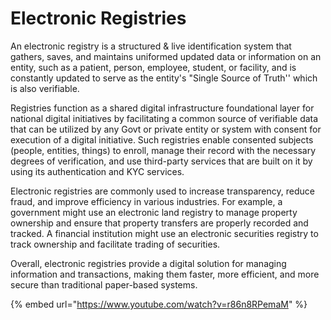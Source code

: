 # Electronic Registries

An electronic registry is a structured & live identification system that gathers, saves, and maintains uniformed updated data or information on an entity, such as a patient, person, employee, student, or facility, and is constantly updated to serve as the entity's "Single Source of Truth'' which is also verifiable.

Registries function as a shared digital infrastructure foundational layer for national digital initiatives by facilitating a common source of verifiable data that can be utilized by any Govt or private entity or system with consent for execution of a digital initiative. Such registries enable consented subjects (people, entities, things) to enroll, manage their record with the necessary degrees of verification, and use third-party services that are built on it by using its authentication and KYC services.

Electronic registries are commonly used to increase transparency, reduce fraud, and improve efficiency in various industries. For example, a government might use an electronic land registry to manage property ownership and ensure that property transfers are properly recorded and tracked. A financial institution might use an electronic securities registry to track ownership and facilitate trading of securities.

Overall, electronic registries provide a digital solution for managing information and transactions, making them faster, more efficient, and more secure than traditional paper-based systems.

{% embed url="https://www.youtube.com/watch?v=r86n8RPemaM" %}
